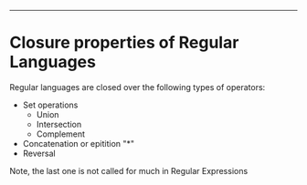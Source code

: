 
---

# Closure properties of Regular Languages

Regular languages are closed over the following types of operators:

- Set operations
  * Union
  * Intersection
  *  Complement
- Concatenation or epitition  "*"
- Reversal

Note, the last one is not called for much in Regular Expressions

